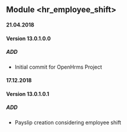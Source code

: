 ## Module <hr_employee_shift>

#### 21.04.2018
#### Version 13.0.1.0.0
##### ADD
- Initial commit for OpenHrms Project

#### 17.12.2018
#### Version 13.0.1.0.1
##### ADD
- Payslip creation considering employee shift